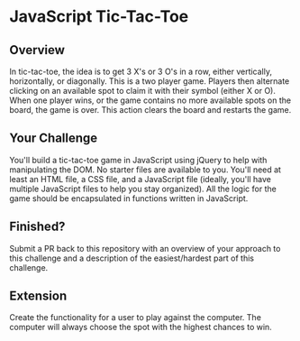 # JavaScript Tic-Tac-Toe

## Overview

In tic-tac-toe, the idea is to get 3 X's or 3 O's in a row, either vertically, horizontally, or diagonally. This is a two player game. Players then alternate clicking on an available spot to claim it with their symbol (either X or O). When one player wins, or the game contains no more available spots on the board, the game is over. This action clears the board and restarts the game.

## Your Challenge

You'll build a tic-tac-toe game in JavaScript using jQuery to help with manipulating the DOM. No starter files are available to you. You'll need at least an HTML file, a CSS file, and a JavaScript file (ideally, you'll have multiple JavaScript files to help you stay organized). All the logic for the game should be encapsulated in functions written in JavaScript.

## Finished?

Submit a PR back to this repository with an overview of your approach to this challenge and a description of the easiest/hardest part of this challenge.

## Extension

Create the functionality for a user to play against the computer. The computer will always choose the spot with the highest chances to win. 
